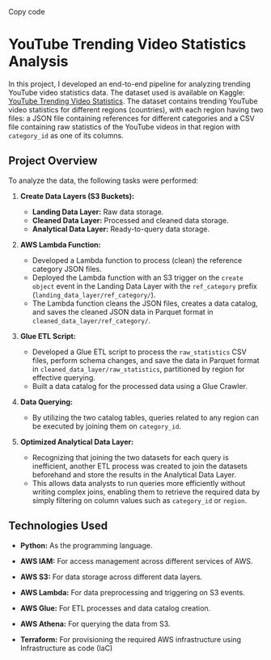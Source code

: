 Copy code
# YouTube Trending Video Statistics Analysis

In this project, I developed an end-to-end pipeline for analyzing trending YouTube video statistics data. The dataset used is available on Kaggle: [YouTube Trending Video Statistics](https://www.kaggle.com/datasets/datasnaek/youtube-new). The dataset contains trending YouTube video statistics for different regions (countries), with each region having two files: a JSON file containing references for different categories and a CSV file containing raw statistics of the YouTube videos in that region with `category_id` as one of its columns.

## Project Overview

To analyze the data, the following tasks were performed:

1. **Create Data Layers (S3 Buckets):**
   - **Landing Data Layer:** Raw data storage.
   - **Cleaned Data Layer:** Processed and cleaned data storage.
   - **Analytical Data Layer:** Ready-to-query data storage.

2. **AWS Lambda Function:**
   - Developed a Lambda function to process (clean) the reference category JSON files.
   - Deployed the Lambda function with an S3 trigger on the `create object` event in the Landing Data Layer with the `ref_category` prefix (`landing_data_layer/ref_category/`).
   - The Lambda function cleans the JSON files, creates a data catalog, and saves the cleaned JSON data in Parquet format in `cleaned_data_layer/ref_category/`.

3. **Glue ETL Script:**
   - Developed a Glue ETL script to process the `raw_statistics` CSV files, perform schema changes, and save the data in Parquet format in `cleaned_data_layer/raw_statistics`, partitioned by region for effective querying.
   - Built a data catalog for the processed data using a Glue Crawler.

4. **Data Querying:**
   - By utilizing the two catalog tables, queries related to any region can be executed by joining them on `category_id`.

5. **Optimized Analytical Data Layer:**
   - Recognizing that joining the two datasets for each query is inefficient, another ETL process was created to join the datasets beforehand and store the results in the Analytical Data Layer.
   - This allows data analysts to run queries more efficiently without writing complex joins, enabling them to retrieve the required data by simply filtering on column values such as `category_id` or `region`.

## Technologies Used

- **Python:** As the programming language.

- **AWS IAM:** For access management across different services of AWS.

- **AWS S3:** For data storage across different data layers.

- **AWS Lambda:** For data preprocessing and triggering on S3 events.

- **AWS Glue:** For ETL processes and data catalog creation.

- **AWS Athena:** For querying the data from S3.

- **Terraform:** For provisioning the required AWS infrastructure using Infrastructure as code (IaC)
